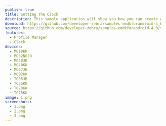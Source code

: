 ```yaml
---
publish: true
title: Setting The Clock
description: This sample application will show you how you can create a custom application for setting the system time using the Clock Feature of Profile Manager.
download: https://github.com/developer-zebra/samples-emdkforandroid-4_0/archive/ProfileClockSample1.zip
source: https://github.com/developer-zebra/samples-emdkforandroid-4_0/tree/ProfileClockSample1
features: 
  - Profile Manager
  - Clock
devices: 
  - MC18KK
  - MC32N0JB
  - MC40JB
  - MC40KK
  - MC67JB
  - MC92KK
  - TC55JB
  - TC55KK
  - TC70KK
  - TC75KK
image: 1.png
screenshots: 
  - 1.png
  - 2.png
  - 3.png
---
```


